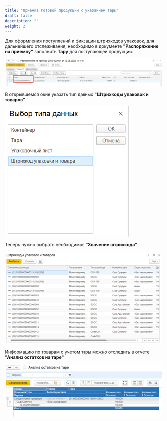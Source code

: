 ```yaml
---
title: "Приемка готовой продукции с указанием тары"
draft: false
description: ""
weight: 2
---
```


Для оформления поступлений и фиксации штрихкодов упаковок, для дальнейшего отслеживания, необходимо в документе **"Распоряжение на приемку"** заполнить **Тару** для поступающей продукции.

[![1][1]][1]

В открывшемся окне указать тип данных **"Штрихкоды упаковок и товаров"**

[![2][2]][2]

Теперь нужно выбрать необходимое **"Значение штрихкода"**

[![3][3]][3]

Информацию по товарам с учетом тары можно отследить в отчете **"Анализ остатков на таре"**

[![4][4]][4]

[1]: 1.png
[2]: 2.png
[3]: 3.png
[4]: 4.png
